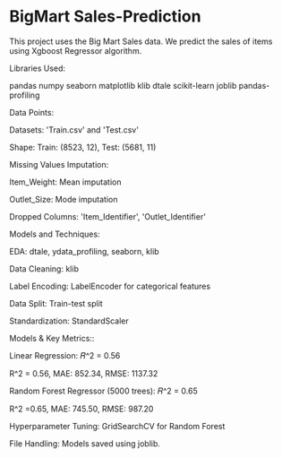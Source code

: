 # BigMart Sales-Prediction
This project uses the Big Mart Sales data. We predict the sales of items using Xgboost Regressor algorithm.

Libraries Used:

pandas numpy seaborn matplotlib klib dtale scikit-learn joblib pandas-profiling

Data Points:

Datasets: 'Train.csv' and 'Test.csv'

Shape: Train: (8523, 12), Test: (5681, 11)

Missing Values Imputation:

Item_Weight: Mean imputation

Outlet_Size: Mode imputation

Dropped Columns: 'Item_Identifier', 'Outlet_Identifier'

Models and Techniques:

EDA: dtale, ydata_profiling, seaborn, klib

Data Cleaning: klib

Label Encoding: LabelEncoder for categorical features

Data Split: Train-test split

Standardization: StandardScaler

Models & Key Metrics::

Linear Regression: 𝑅^2 = 0.56

R^2 = 0.56, MAE: 852.34, RMSE: 1137.32

Random Forest Regressor (5000 trees): 𝑅^2 = 0.65

R^2 =0.65, MAE: 745.50, RMSE: 987.20

Hyperparameter Tuning: GridSearchCV for Random Forest

File Handling: Models saved using joblib.
